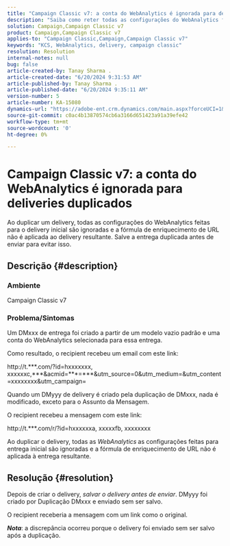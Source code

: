 ```yaml
---
title: "Campaign Classic v7: a conta do WebAnalytics é ignorada para deliveries duplicados"
description: "Saiba como reter todas as configurações do WebAnalytics feitas para entrega inicial se você duplicar uma entrega."
solution: Campaign,Campaign Classic v7
product: Campaign,Campaign Classic v7
applies-to: "Campaign Classic,Campaign,Campaign Classic v7"
keywords: "KCS, WebAnalytics, delivery, campaign classic"
resolution: Resolution
internal-notes: null
bug: false
article-created-by: Tanay Sharma .
article-created-date: "6/20/2024 9:31:53 AM"
article-published-by: Tanay Sharma .
article-published-date: "6/20/2024 9:35:11 AM"
version-number: 5
article-number: KA-15080
dynamics-url: "https://adobe-ent.crm.dynamics.com/main.aspx?forceUCI=1&pagetype=entityrecord&etn=knowledgearticle&id=aa6dc0eb-e72e-ef11-840b-6045bd0065b6"
source-git-commit: c0ac4b13870574cb6a3166d651423a91a39efe42
workflow-type: tm+mt
source-wordcount: '0'
ht-degree: 0%

---
```


# Campaign Classic v7: a conta do WebAnalytics é ignorada para deliveries duplicados


Ao duplicar um delivery, todas as configurações do WebAnalytics feitas para o delivery inicial são ignoradas e a fórmula de enriquecimento de URL não é aplicada ao delivery resultante. Salve a entrega duplicada antes de enviar para evitar isso.

## Descrição {#description}


### Ambiente

Campaign Classic v7

### Problema/Sintomas

Um DMxxx de entrega foi criado a partir de um modelo vazio padrão e uma conta do WebAnalytics selecionada para essa entrega.

Como resultado, o recipient recebeu um email com este link:

http://t.\*\*\*.com/?id=hxxxxxxx, xxxxxxc,\*\*\*&amp;acmid=\*\*\*=\*\*\*&amp;utm_source=0&amp;utm_medium=&amp;utm_content=xxxxxxxx&amp;utm_campaign=

Quando um DMyyy de delivery é criado pela duplicação de DMxxx, nada é modificado, exceto para o Assunto da Mensagem.

O recipient recebeu a mensagem com este link:

http://t.\*\*\*.com/r/?id=hxxxxxxa, xxxxxfb, xxxxxxxx

Ao duplicar o delivery, todas as *WebAnalytics<b>* </b>as configurações feitas para entrega inicial são ignoradas e a fórmula de enriquecimento de URL não é aplicada à entrega resultante.


## Resolução {#resolution}


Depois de criar o delivery, *salvar o delivery antes de enviar*. DMyyy foi criado por Duplicação DMxxx e enviado sem ser salvo.

O recipient receberia a mensagem com um link como o original.

<b>*Nota</b>*: a discrepância ocorreu porque o delivery foi enviado sem ser salvo após a duplicação.
